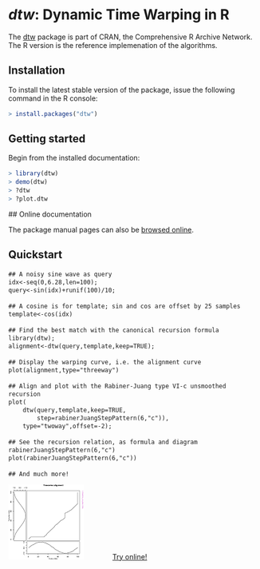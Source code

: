 # *dtw*: Dynamic Time Warping in R

The [dtw](https://cran.r-project.org/package=dtw) package is part of
CRAN, the Comprehensive R Archive Network. The R version is the
reference implemenation of the algorithms.

## Installation

To install the latest stable version of the package,
issue the following command in the R console:  

```R
> install.packages("dtw")
```
  
## Getting started

Begin from the installed documentation:  

```R
> library(dtw) 
> demo(dtw)
> ?dtw 
> ?plot.dtw
```


## Online documentation

The package manual pages can also be [browsed
online](https://www.rdocumentation.org/packages/dtw).

## Quickstart

    ## A noisy sine wave as query
    idx<-seq(0,6.28,len=100);
    query<-sin(idx)+runif(100)/10;
    
    ## A cosine is for template; sin and cos are offset by 25 samples
    template<-cos(idx)
    
    ## Find the best match with the canonical recursion formula
    library(dtw);
    alignment<-dtw(query,template,keep=TRUE);
    
    ## Display the warping curve, i.e. the alignment curve
    plot(alignment,type="threeway")
    
    ## Align and plot with the Rabiner-Juang type VI-c unsmoothed recursion
    plot(
        dtw(query,template,keep=TRUE,
            step=rabinerJuangStepPattern(6,"c")),
        type="twoway",offset=-2);
    
    ## See the recursion relation, as formula and diagram
    rabinerJuangStepPattern(6,"c")
    plot(rabinerJuangStepPattern(6,"c"))
    
    ## And much more!
	

[![](images/thumbs/thumb_example10.png)](images/11.html) &emsp; &emsp; &emsp;
 [Try online!](https://rnotebook.io/anon/5f3ddc63ac17d7cf/notebooks/Welcome.ipynb)


